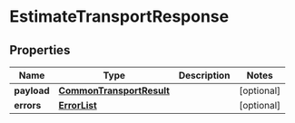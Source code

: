 # EstimateTransportResponse

## Properties
Name | Type | Description | Notes
------------ | ------------- | ------------- | -------------
**payload** | [**CommonTransportResult**](CommonTransportResult.md) |  |  [optional]
**errors** | [**ErrorList**](ErrorList.md) |  |  [optional]
